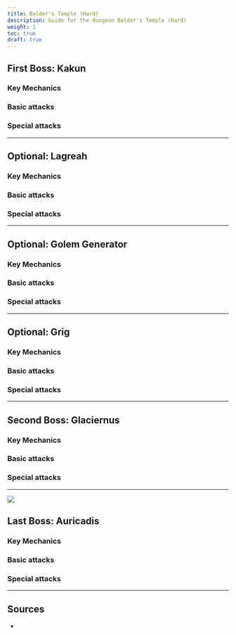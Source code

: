 ```yaml
---
title: Balder's Temple (Hard)
description: Guide for the dungeon Balder's Temple (Hard)
weight: 1
toc: true
draft: true
---
```


<div id="first-boss">

## First Boss: Kakun

### Key Mechanics

### Basic attacks

### Special attacks


</div>

<hr/>

<div id="opt-1">

## Optional: Lagreah

### Key Mechanics

### Basic attacks

### Special attacks

</div>

<hr/>

<div id="opt-2">

## Optional: Golem Generator

### Key Mechanics

### Basic attacks

### Special attacks

</div>

<hr/>

<div id="opt-3">

## Optional: Grig

### Key Mechanics

### Basic attacks

### Special attacks

</div>

<hr/>

<div id="second-boss">

## Second Boss: Glaciernus

### Key Mechanics

### Basic attacks

### Special attacks

</div>

<hr/>

<div id="last-boss">

![](https://i.imgur.com/xsi8DTF.png)
## Last Boss: Auricadis

### Key Mechanics

### Basic attacks

### Special attacks

</div>

<hr/>

## Sources

* 
